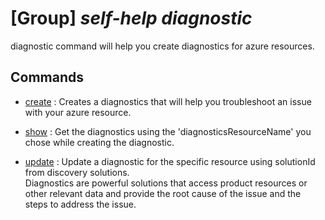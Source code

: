# [Group] _self-help diagnostic_

diagnostic command will help you create diagnostics for azure resources.

## Commands

- [create](/Commands/self-help/diagnostic/_create.md)
: Creates a diagnostics that will help you troubleshoot an issue with your azure resource.

- [show](/Commands/self-help/diagnostic/_show.md)
: Get the diagnostics using the 'diagnosticsResourceName' you chose while creating the diagnostic.

- [update](/Commands/self-help/diagnostic/_update.md)
: Update a diagnostic for the specific resource using solutionId from discovery solutions. <br/>Diagnostics are powerful solutions that access product resources or other relevant data and provide the root cause of the issue and the steps to address the issue.<br/><br/>
